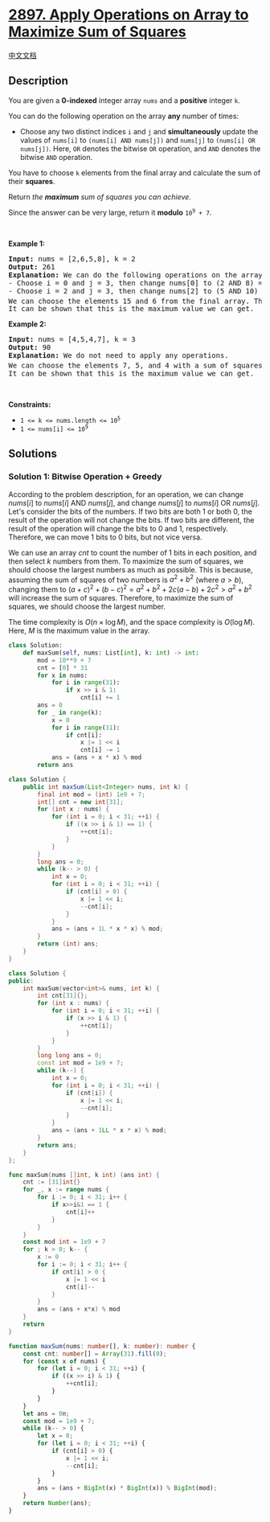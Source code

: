 # [2897. Apply Operations on Array to Maximize Sum of Squares](https://leetcode.com/problems/apply-operations-on-array-to-maximize-sum-of-squares)

[中文文档](./solution/2800-2899/2897.Apply%20Operations%20on%20Array%20to%20Maximize%20Sum%20of%20Squares/README.md)

<!-- tags:Greedy,Bit Manipulation,Array,Hash Table -->

## Description

<p>You are given a <strong>0-indexed</strong> integer array <code>nums</code> and a <strong>positive</strong> integer <code>k</code>.</p>

<p>You can do the following operation on the array <strong>any</strong> number of times:</p>

<ul>
	<li>Choose any two distinct indices <code>i</code> and <code>j</code> and <strong>simultaneously</strong> update the values of <code>nums[i]</code> to <code>(nums[i] AND nums[j])</code> and <code>nums[j]</code> to <code>(nums[i] OR nums[j])</code>. Here, <code>OR</code> denotes the bitwise <code>OR</code> operation, and <code>AND</code> denotes the bitwise <code>AND</code> operation.</li>
</ul>

<p>You have to choose <code>k</code> elements from the final array and calculate the sum of their <strong>squares</strong>.</p>

<p>Return <em>the <strong>maximum</strong> sum of squares you can achieve</em>.</p>

<p>Since the answer can be very large, return it <strong>modulo</strong> <code>10<sup>9</sup> + 7</code>.</p>

<p>&nbsp;</p>
<p><strong class="example">Example 1:</strong></p>

<pre>
<strong>Input:</strong> nums = [2,6,5,8], k = 2
<strong>Output:</strong> 261
<strong>Explanation:</strong> We can do the following operations on the array:
- Choose i = 0 and j = 3, then change nums[0] to (2 AND 8) = 0 and nums[3] to (2 OR 8) = 10. The resulting array is nums = [0,6,5,10].
- Choose i = 2 and j = 3, then change nums[2] to (5 AND 10) = 0 and nums[3] to (5 OR 10) = 15. The resulting array is nums = [0,6,0,15].
We can choose the elements 15 and 6 from the final array. The sum of squares is 15<sup>2</sup> + 6<sup>2</sup> = 261.
It can be shown that this is the maximum value we can get.
</pre>

<p><strong class="example">Example 2:</strong></p>

<pre>
<strong>Input:</strong> nums = [4,5,4,7], k = 3
<strong>Output:</strong> 90
<strong>Explanation:</strong> We do not need to apply any operations.
We can choose the elements 7, 5, and 4 with a sum of squares: 7<sup>2</sup> + 5<sup>2</sup> + 4<sup>2</sup> = 90.
It can be shown that this is the maximum value we can get.
</pre>

<p>&nbsp;</p>
<p><strong>Constraints:</strong></p>

<ul>
	<li><code>1 &lt;= k &lt;= nums.length &lt;= 10<sup>5</sup></code></li>
	<li><code>1 &lt;= nums[i] &lt;= 10<sup>9</sup></code></li>
</ul>

## Solutions

### Solution 1: Bitwise Operation + Greedy

According to the problem description, for an operation, we can change $nums[i]$ to $nums[i] \text{ AND } nums[j]$, and change $nums[j]$ to $nums[i] \text{ OR } nums[j]$. Let's consider the bits of the numbers. If two bits are both $1$ or both $0$, the result of the operation will not change the bits. If two bits are different, the result of the operation will change the bits to $0$ and $1$, respectively. Therefore, we can move $1$ bits to $0$ bits, but not vice versa.

We can use an array $cnt$ to count the number of $1$ bits in each position, and then select $k$ numbers from them. To maximize the sum of squares, we should choose the largest numbers as much as possible. This is because, assuming the sum of squares of two numbers is $a^2 + b^2$ (where $a \gt b$), changing them to $(a + c)^2 + (b - c)^2 = a^2 + b^2 + 2c(a - b) + 2c^2 \gt a^2 + b^2$ will increase the sum of squares. Therefore, to maximize the sum of squares, we should choose the largest number.

The time complexity is $O(n \times \log M)$, and the space complexity is $O(\log M)$. Here, $M$ is the maximum value in the array.

<!-- tabs:start -->

```python
class Solution:
    def maxSum(self, nums: List[int], k: int) -> int:
        mod = 10**9 + 7
        cnt = [0] * 31
        for x in nums:
            for i in range(31):
                if x >> i & 1:
                    cnt[i] += 1
        ans = 0
        for _ in range(k):
            x = 0
            for i in range(31):
                if cnt[i]:
                    x |= 1 << i
                    cnt[i] -= 1
            ans = (ans + x * x) % mod
        return ans
```

```java
class Solution {
    public int maxSum(List<Integer> nums, int k) {
        final int mod = (int) 1e9 + 7;
        int[] cnt = new int[31];
        for (int x : nums) {
            for (int i = 0; i < 31; ++i) {
                if ((x >> i & 1) == 1) {
                    ++cnt[i];
                }
            }
        }
        long ans = 0;
        while (k-- > 0) {
            int x = 0;
            for (int i = 0; i < 31; ++i) {
                if (cnt[i] > 0) {
                    x |= 1 << i;
                    --cnt[i];
                }
            }
            ans = (ans + 1L * x * x) % mod;
        }
        return (int) ans;
    }
}
```

```cpp
class Solution {
public:
    int maxSum(vector<int>& nums, int k) {
        int cnt[31]{};
        for (int x : nums) {
            for (int i = 0; i < 31; ++i) {
                if (x >> i & 1) {
                    ++cnt[i];
                }
            }
        }
        long long ans = 0;
        const int mod = 1e9 + 7;
        while (k--) {
            int x = 0;
            for (int i = 0; i < 31; ++i) {
                if (cnt[i]) {
                    x |= 1 << i;
                    --cnt[i];
                }
            }
            ans = (ans + 1LL * x * x) % mod;
        }
        return ans;
    }
};
```

```go
func maxSum(nums []int, k int) (ans int) {
	cnt := [31]int{}
	for _, x := range nums {
		for i := 0; i < 31; i++ {
			if x>>i&1 == 1 {
				cnt[i]++
			}
		}
	}
	const mod int = 1e9 + 7
	for ; k > 0; k-- {
		x := 0
		for i := 0; i < 31; i++ {
			if cnt[i] > 0 {
				x |= 1 << i
				cnt[i]--
			}
		}
		ans = (ans + x*x) % mod
	}
	return
}
```

```ts
function maxSum(nums: number[], k: number): number {
    const cnt: number[] = Array(31).fill(0);
    for (const x of nums) {
        for (let i = 0; i < 31; ++i) {
            if ((x >> i) & 1) {
                ++cnt[i];
            }
        }
    }
    let ans = 0n;
    const mod = 1e9 + 7;
    while (k-- > 0) {
        let x = 0;
        for (let i = 0; i < 31; ++i) {
            if (cnt[i] > 0) {
                x |= 1 << i;
                --cnt[i];
            }
        }
        ans = (ans + BigInt(x) * BigInt(x)) % BigInt(mod);
    }
    return Number(ans);
}
```

<!-- tabs:end -->

<!-- end -->
